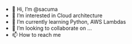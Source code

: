 - 👋 Hi, I’m @sacuma
- 👀 I’m interested in Cloud architecture 
- 🌱 I’m currently learning Python, AWS Lambdas
- 💞️ I’m looking to collaborate on ...
- 📫 How to reach me

<!---
sacuma/sacuma is a ✨ special ✨ repository because its `README.md` (this file) appears on your GitHub profile.
You can click the Preview link to take a look at your changes.
--->
